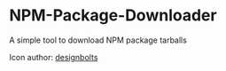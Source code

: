 # NPM-Package-Downloader
A simple tool to download NPM package tarballs


Icon author: [designbolts](https://www.designbolts.com/)